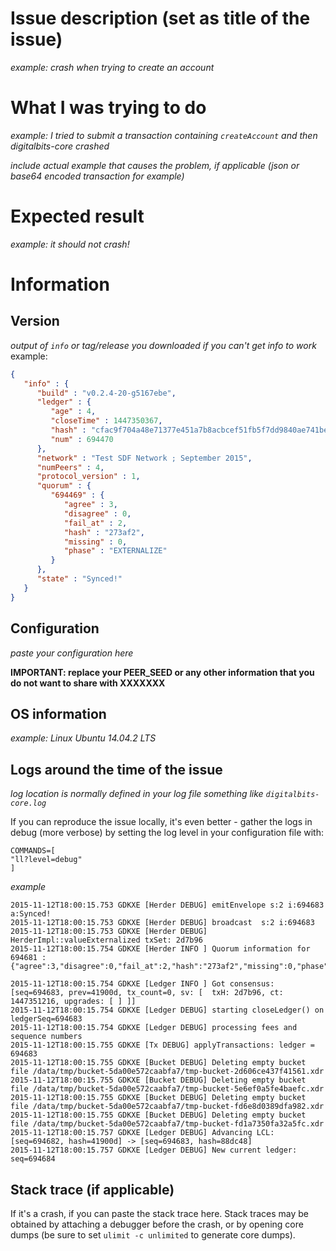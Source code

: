 # Issue description (set as title of the issue)

*example: crash when trying to create an account*

# What I was trying to do

*example: I tried to submit a transaction containing `createAccount` and then digitalbits-core crashed*

*include actual example that causes the problem, if applicable (json or base64 encoded transaction for example)*

# Expected result
*example: it should not crash!*

# Information

## Version
*output of `info` or tag/release you downloaded if you can't get info to work*
example:
```json
{
   "info" : {
      "build" : "v0.2.4-20-g5167ebe",
      "ledger" : {
         "age" : 4,
         "closeTime" : 1447350367,
         "hash" : "cfac9f704a48e71377e451a7b8acbcef51fb5f7dd9840ae741bea7030cb70e6c",
         "num" : 694470
      },
      "network" : "Test SDF Network ; September 2015",
      "numPeers" : 4,
      "protocol_version" : 1,
      "quorum" : {
         "694469" : {
            "agree" : 3,
            "disagree" : 0,
            "fail_at" : 2,
            "hash" : "273af2",
            "missing" : 0,
            "phase" : "EXTERNALIZE"
         }
      },
      "state" : "Synced!"
   }
}
```

## Configuration

*paste your configuration here*

**IMPORTANT: replace your PEER_SEED or any other information that you do not want to share with XXXXXXX**

## OS information

*example: Linux Ubuntu 14.04.2 LTS*

## Logs around the time of the issue

*log location is normally defined in your log file something like `digitalbits-core.log`*

If you can reproduce the issue locally, it's even better - gather the logs in debug (more verbose) by setting the log level in your configuration file with:

```
COMMANDS=[
"ll?level=debug"
]
```

*example*
```
2015-11-12T18:00:15.753 GDKXE [Herder DEBUG] emitEnvelope s:2 i:694683 a:Synced!
2015-11-12T18:00:15.753 GDKXE [Herder DEBUG] broadcast  s:2 i:694683
2015-11-12T18:00:15.753 GDKXE [Herder DEBUG] HerderImpl::valueExternalized txSet: 2d7b96
2015-11-12T18:00:15.754 GDKXE [Herder INFO ] Quorum information for 694681 : {"agree":3,"disagree":0,"fail_at":2,"hash":"273af2","missing":0,"phase":"EXTERNALIZE"}

2015-11-12T18:00:15.754 GDKXE [Ledger INFO ] Got consensus: [seq=694683, prev=41900d, tx_count=0, sv: [  txH: 2d7b96, ct: 1447351216, upgrades: [ ] ]]
2015-11-12T18:00:15.754 GDKXE [Ledger DEBUG] starting closeLedger() on ledgerSeq=694683
2015-11-12T18:00:15.754 GDKXE [Ledger DEBUG] processing fees and sequence numbers
2015-11-12T18:00:15.755 GDKXE [Tx DEBUG] applyTransactions: ledger = 694683
2015-11-12T18:00:15.755 GDKXE [Bucket DEBUG] Deleting empty bucket file /data/tmp/bucket-5da00e572caabfa7/tmp-bucket-2d606ce437f41561.xdr
2015-11-12T18:00:15.755 GDKXE [Bucket DEBUG] Deleting empty bucket file /data/tmp/bucket-5da00e572caabfa7/tmp-bucket-5e6ef0a5fe4baefc.xdr
2015-11-12T18:00:15.755 GDKXE [Bucket DEBUG] Deleting empty bucket file /data/tmp/bucket-5da00e572caabfa7/tmp-bucket-fd6e8d0389dfa982.xdr
2015-11-12T18:00:15.755 GDKXE [Bucket DEBUG] Deleting empty bucket file /data/tmp/bucket-5da00e572caabfa7/tmp-bucket-fd1a7350fa32a5fc.xdr
2015-11-12T18:00:15.757 GDKXE [Ledger DEBUG] Advancing LCL: [seq=694682, hash=41900d] -> [seq=694683, hash=88dc48]
2015-11-12T18:00:15.757 GDKXE [Ledger DEBUG] New current ledger: seq=694684
```

## Stack trace (if applicable)

If it's a crash, if you can paste the stack trace here. Stack traces may be obtained by attaching a debugger before the crash, or by opening core dumps (be sure to set `ulimit -c unlimited` to generate core dumps).
